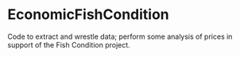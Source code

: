 # EconomicFishCondition
Code to extract and wrestle data; perform some analysis of prices in support of the Fish Condition project.
